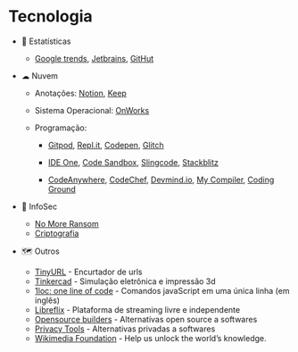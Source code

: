 # Tecnologia

- 🔎 Estatísticas

  - [Google trends](https://trends.google.com.br/trends/?geo=BR),
  [Jetbrains](https://www.jetbrains.com/lp/devecosystem-2020),
  [GitHut](https://madnight.github.io/githut)

- ☁ Nuvem

  - Anotações: 
    [Notion](https://www.notion.so),
    [Keep](https://keep.google.com)

  - Sistema Operacional: [OnWorks](https://www.onworks.net)

  - Programação: 

    - [Gitpod](https://gitpod.io),
    [Repl.it](https://repl.it),
    [Codepen](https://codepen.io),
    [Glitch](https://glitch.com)

    - [IDE One](https://ideone.com),
    [Code Sandbox](https://codesandbox.io),
    [Slingcode](https://slingcode.net),
    [Stackblitz](https://stackblitz.com)
    
    - [CodeAnywhere](https://codeanywhere.com),
    [CodeChef](https://www.codechef.com/ide),
    [Devmind.io](https://devmind.io),
    [My Compiler](https://www.mycompiler.io),
    [Coding Ground](https://www.tutorialspoint.com/codingground.htm)

- 🔐 InfoSec

  - [No More Ransom](https://www.nomoreransom.org/pt/index.html)
  - [Criptografia](https://www.dcode.fr/en)

- 🗺 Outros

    - [TinyURL](https://tinyurl.com) - Encurtador de urls
    - [Tinkercad](https://www.tinkercad.com) - Simulação eletrônica e impressão 3d
    - [1loc: one line of code](https://1loc.dev) - Comandos javaScript em uma única linha (em inglês)
    - [Libreflix](https://libreflix.org) - Plataforma de streaming livre e independente
    - [Opensource builders](https://opensource.builders) - Alternativas open source a softwares
    - [Privacy Tools](https://www.privacytools.io) - Alternativas privadas a softwares
    - [Wikimedia Foundation](https://wikimediafoundation.org) - Help us unlock the world’s knowledge.
